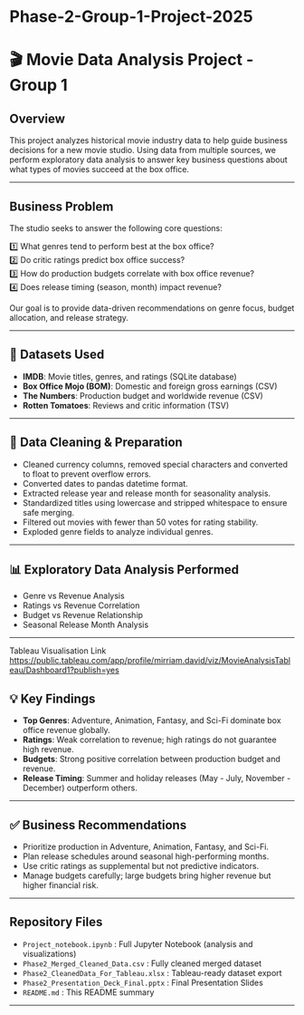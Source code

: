 
# Phase-2-Group-1-Project-2025

# 🎬 Movie Data Analysis Project - Group 1

##  Overview

This project analyzes historical movie industry data to help guide business decisions for a new movie studio. Using data from multiple sources, we perform exploratory data analysis to answer key business questions about what types of movies succeed at the box office.

---

## Business Problem

The studio seeks to answer the following core questions:

1️⃣ What genres tend to perform best at the box office?  
2️⃣ Do critic ratings predict box office success?  
3️⃣ How do production budgets correlate with box office revenue?  
4️⃣ Does release timing (season, month) impact revenue?

Our goal is to provide data-driven recommendations on genre focus, budget allocation, and release strategy.

---

## 📁 Datasets Used

- **IMDB**: Movie titles, genres, and ratings (SQLite database)
- **Box Office Mojo (BOM)**: Domestic and foreign gross earnings (CSV)
- **The Numbers**: Production budget and worldwide revenue (CSV)
- **Rotten Tomatoes**: Reviews and critic information (TSV)

---

## 🧹  Data Cleaning & Preparation

- Cleaned currency columns, removed special characters and converted to float to prevent overflow errors.
- Converted dates to pandas datetime format.
- Extracted release year and release month for seasonality analysis.
- Standardized titles using lowercase and stripped whitespace to ensure safe merging.
- Filtered out movies with fewer than 50 votes for rating stability.
- Exploded genre fields to analyze individual genres.

---

## 📊 Exploratory Data Analysis Performed

- Genre vs Revenue Analysis
- Ratings vs Revenue Correlation
- Budget vs Revenue Relationship
- Seasonal Release Month Analysis

---
Tableau Visualisation Link
https://public.tableau.com/app/profile/mirriam.david/viz/MovieAnalysisTableau/Dashboard1?publish=yes

## 💡 Key Findings

- **Top Genres**: Adventure, Animation, Fantasy, and Sci-Fi dominate box office revenue globally.
- **Ratings**: Weak correlation to revenue; high ratings do not guarantee high revenue.
- **Budgets**: Strong positive correlation between production budget and revenue.
- **Release Timing**: Summer and holiday releases (May - July, November - December) outperform others.

---

## ✅ Business Recommendations

- Prioritize production in Adventure, Animation, Fantasy, and Sci-Fi.
- Plan release schedules around seasonal high-performing months.
- Use critic ratings as supplemental but not predictive indicators.
- Manage budgets carefully; large budgets bring higher revenue but higher financial risk.

---

##  Repository Files

- `Project_notebook.ipynb` : Full Jupyter Notebook (analysis and visualizations)
- `Phase2_Merged_Cleaned_Data.csv` : Fully cleaned merged dataset
- `Phase2_CleanedData_For_Tableau.xlsx` : Tableau-ready dataset export
- `Phase2_Presentation_Deck_Final.pptx` : Final Presentation Slides
- `README.md` : This README summary

---



